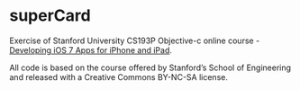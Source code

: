# superCard

Exercise of Stanford University CS193P Objective-c online course - [Developing iOS 7 Apps for iPhone and iPad](https://itunes.apple.com/es/course/developing-ios-7-apps-for-iphone-and-ipad/id733644550?l=en).

All code is based on the course offered by Stanford’s School of Engineering and released with a Creative Commons BY-NC-SA license.


